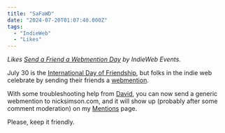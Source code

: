 ```yaml
---
title: "SaFaWD"
date: "2024-07-20T01:07:40.000Z"
tags: 
  - "IndieWeb"
  - "Likes"
---
```


_Likes [Send a Friend a Webmention Day](https://events.indieweb.org/2024/07/send-a-friend-a-webmention-day-Yg7gsfhZDigm) by IndieWeb Events._

July 30 is the [International Day of Friendship](https://www.un.org/en/observances/friendship-day), but folks in the indie web celebrate by sending their friends a [webmention](https://indieweb.org/Webmention).

With some troubleshooting help from [David](https://david.shanske.com/), you can now send a generic webmention to nicksimson.com, and it will show up (probably after some comment moderation) on my [Mentions](https://nicksimson.com/mentions/) page.

Please, keep it friendly.
